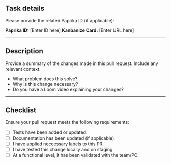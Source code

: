 ## Task details
Please provide the related Paprika ID (if applicable):  

**Paprika ID:** [Enter ID here]
**Kanbanize Card:** [Enter URL here]

---

## Description
Provide a summary of the changes made in this pull request. Include any relevant context.

- What problem does this solve?
- Why is this change necessary?
- Do you have a Loom video explaining your changes?

---

## Checklist
Ensure your pull request meets the following requirements:

- [ ] Tests have been added or updated.
- [ ] Documentation has been updated (if applicable).
- [ ] I have applied neccessary labels to this PR.
- [ ] I have tested this change locally and on staging.
- [ ] At a functional level, it has been validated with the team/PO.
